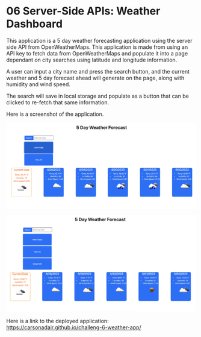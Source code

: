 # 06 Server-Side APIs: Weather Dashboard

This application is a 5 day weather forecasting application using the server side API from OpenWeatherMaps.
This application is made from using an API key to fetch data from OpenWeatherMaps and populate it into a page dependant on city searches using latitude and longitude information.

A user can input a city name and press the search button, and the current weather and 5 day forecast ahead will generate on the page, along with humidity and wind speed. 

The search will save in local storage and populate as a button that can be clicked to re-fetch that same information. 

Here is a screenshot of the application.

![The application searches for Hartford CT's current weather conditions and forecast](./assets/img/1.png)

![The application has a search for Houston TX added and populates the new information, plus saves the Houston button](./assets/img/2.png)

Here is a link to the deployed application:
https://carsonadair.github.io/challeng-6-weather-app/